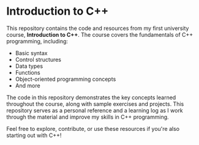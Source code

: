 # Introduction to C++

This repository contains the code and resources from my first university course, **Introduction to C++**. The course covers the fundamentals of C++ programming, including:

- Basic syntax
- Control structures
- Data types
- Functions
- Object-oriented programming concepts
- And more

The code in this repository demonstrates the key concepts learned throughout the course, along with sample exercises and projects. This repository serves as a personal reference and a learning log as I work through the material and improve my skills in C++ programming.

Feel free to explore, contribute, or use these resources if you're also starting out with C++!
